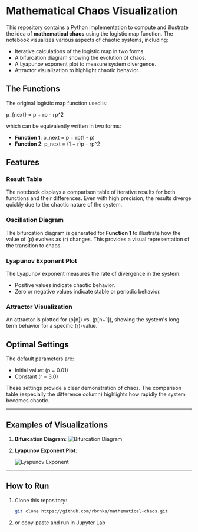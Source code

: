 # Mathematical Chaos Visualization

This repository contains a Python implementation to compute and illustrate the idea of **mathematical chaos** using the logistic map function. The notebook visualizes various aspects of chaotic systems, including:

- Iterative calculations of the logistic map in two forms.
- A bifurcation diagram showing the evolution of chaos.
- A Lyapunov exponent plot to measure system divergence.
- Attractor visualization to highlight chaotic behavior.

## The Functions
The original logistic map function used is:

p_{next} = p + rp - rp^2

which can be equivalently written in two forms:
- **Function 1**:   p_next = p + rp(1 - p)
- **Function 2**:   p_next = (1 + r)p - rp^2
  
## Features
### Result Table
The notebook displays a comparison table of iterative results for both functions and their differences. Even with high precision, the results diverge quickly due to the chaotic nature of the system.

### Oscillation Diagram
The bifurcation diagram is generated for **Function 1** to illustrate how the value of (p) evolves as (r) changes. This provides a visual representation of the transition to chaos.

### Lyapunov Exponent Plot
The Lyapunov exponent measures the rate of divergence in the system:
- Positive values indicate chaotic behavior.
- Zero or negative values indicate stable or periodic behavior.

### Attractor Visualization
An attractor is plotted for (p[n]) vs. (p[n+1]), showing the system's long-term behavior for a specific (r)-value.

## Optimal Settings
The default parameters are:
- Initial value: (p = 0.01)
- Constant (r = 3.0)

These settings provide a clear demonstration of chaos. The comparison table (especially the difference column) highlights how rapidly the system becomes chaotic.

---

## Examples of Visualizations

1. **Bifurcation Diagram**:
   ![Bifurcation Diagram](https://github.com/user-attachments/assets/d0ea342d-4b25-4623-ab1b-42ed64e2287e)

3. **Lyapunov Exponent Plot**:

   ![Lyapunov Exponent](https://github.com/user-attachments/assets/243011d9-c8c0-4b2d-8613-30e70a941254)

---

## How to Run
1. Clone this repository:
   ```bash
   git clone https://github.com/rbrnka/mathematical-chaos.git
2. or copy-paste and run in Jupyter Lab
